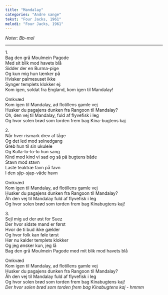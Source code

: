 ```yaml
---
title: "Mandalay"
categories: "Andre sange"
tekst: "Four Jacks, 1961"
melodi: "Four Jacks, 1961"
---
```

*Noter: Bb-mol*<br>

***

1\.\
Bag den grå Moulmein Pagode<br>
Med sit blik mod havets blå<br>
Sidder der en Burma-pige<br>
Og kun mig hun tænker på<br>
Hvisker palmesuset ikke<br>
Synger templets klokker ej:<br>
Kom igen, soldat fra England, kom igen til Mandalay!<br>

Omkvæd<br>
Kom igen til Mandalay, ad flotillens gamle vej<br>
Husker du pagajens dunken fra Rangoon til Mandalay?<br>
Oh, den vej til Mandalay, fuld af flyvefisk i leg<br>
Og hvor solen brød som torden frem bag Kina-bugtens kaj<br>

2\.\
Når hver rismark drev af tåge<br>
Og det led mod solnedgang<br>
Greb hun til sin ukulele<br>
Og Kulla-lo-lo-lo hun sang<br>
Kind mod kind vi sad og så på bugtens både<br>
Stavn mod stavn<br>
Laste teaktræ favn på favn<br>
I den sjip-sjap-våde havn<br>

Omkvæd<br>
Kom igen til Mandalay, ad flotillens gamle vej<br>
Husker du pagajens dunken fra Rangoon til Mandalay?<br>
Åh den vej til Mandalay fuld af flyvefisk i leg<br>
Og hvor solen brød som torden frem bag Kinabugtens kaj!<br>

3\.\
Sejl mig ud der øst for Suez<br>
Der hvor sidste mand er først<br>
Hvor de ti bud ikke gælder<br>
Og hvor folk kan føle tørst<br>
Hør nu kalder templets klokker<br>
Og jeg ønsker kun, jeg lå<br>
Bag den grå Moulmein Pagode med mit blik mod havets blå<br>

Omkvæd<br>
Kom igen til Mandalay, ad flotillens gamle vej<br>
Husker du pagajens dunken fra Rangoon til Mandalay?<br>
Åh den vej til Mandalay fuld af flyvefisk i leg<br>
Og hvor solen brød som torden frem bag Kinabugtens kaj!<br>
*Der hvor solen brød som torden frem bag Kinabugtens kaj - hmmm*<br>
